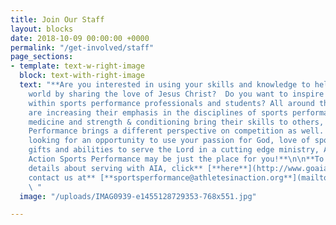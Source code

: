 ```yaml
---
title: Join Our Staff
layout: blocks
date: 2018-10-09 00:00:00 +0000
permalink: "/get-involved/staff"
page_sections:
- template: text-w-right-image
  block: text-with-right-image
  text: "**Are you interested in using your skills and knowledge to help change the
    world by sharing the love of Jesus Christ?  Do you want to inspire a movement
    within sports performance professionals and students? All around the world, countries
    are increasing their emphasis in the disciplines of sports performance.  Sports
    medicine and strength & conditioning bring their skills to others, yet AIA Sports
    Performance brings a different perspective on competition as well. If you are
    looking for an opportunity to use your passion for God, love of sports, and your
    gifts and abilities to serve the Lord in a cutting edge ministry, Athletes in
    Action Sports Performance may be just the place for you!**\n\n**To learn more
    details about serving with AIA, click** [**here**](http://www.goaia.org/careers) **or
    contact us at** [**sportsperformance@athletesinaction.org**](mailto:sportsperformance@athletesinaction.org)**.**
    \ "
  image: "/uploads/IMAG0939-e1455128729353-768x551.jpg"

---
```

